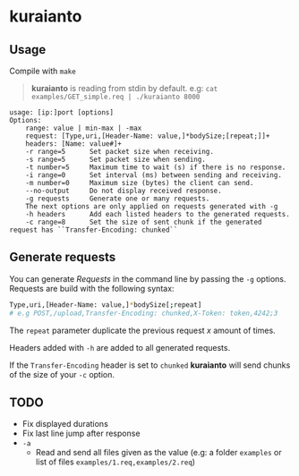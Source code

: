 # kuraianto

## Usage

Compile with ``make``

> **kuraianto** is reading from stdin by default.
> e.g: ``cat examples/GET_simple.req | ./kuraianto 8000``

```
usage: [ip:]port [options]
Options:
	range: value | min-max | -max
	request: [Type,uri,[Header-Name: value,]*bodySize;[repeat;]]+
	headers: [Name: value#]+
	-r range=5		Set packet size when receiving.
	-s range=5		Set packet size when sending.
	-t number=5		Maximum time to wait (s) if there is no response.
	-i range=0		Set interval (ms) between sending and receiving.
	-m number=0		Maximum size (bytes) the client can send.
	--no-output		Do not display received response.
	-g requests		Generate one or many requests.
	The next options are only applied on requests generated with -g
	-h headers		Add each listed headers to the generated requests.
	-c range=8		Set the size of sent chunk if the generated request has ``Transfer-Encoding: chunked``
```

## Generate requests

You can generate *Requests* in the command line by passing the ``-g`` options.  
Requests are build with the following syntax:

```bash
Type,uri,[Header-Name: value,]*bodySize[;repeat]
# e.g POST,/upload,Transfer-Encoding: chunked,X-Token: token,4242;3
```

The ``repeat`` parameter duplicate the previous request *x* amount of times.

Headers added with ``-h`` are added to all generated requests.

If the ``Transfer-Encoding`` header is set to ``chunked`` **kuraianto** will send chunks of the size of your ``-c`` option.

## TODO

* Fix displayed durations
* Fix last line jump after response
* ``-a``
	* Read and send all files given as the value (e.g: a folder ``examples`` or list of files ``examples/1.req,examples/2.req``)
